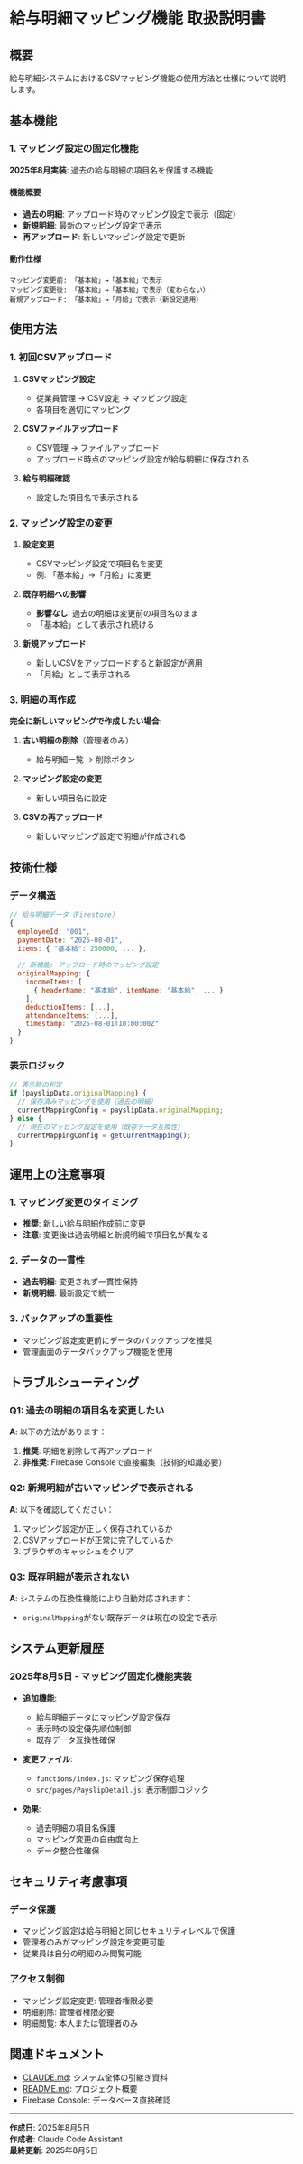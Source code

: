 # 給与明細マッピング機能 取扱説明書

## 概要
給与明細システムにおけるCSVマッピング機能の使用方法と仕様について説明します。

## 基本機能

### 1. マッピング設定の固定化機能
**2025年8月実装**: 過去の給与明細の項目名を保護する機能

#### 機能概要
- **過去の明細**: アップロード時のマッピング設定で表示（固定）
- **新規明細**: 最新のマッピング設定で表示
- **再アップロード**: 新しいマッピング設定で更新

#### 動作仕様
```
マッピング変更前: 「基本給」→「基本給」で表示
マッピング変更後: 「基本給」→「基本給」で表示（変わらない）
新規アップロード: 「基本給」→「月給」で表示（新設定適用）
```

## 使用方法

### 1. 初回CSVアップロード
1. **CSVマッピング設定**
   - 従業員管理 → CSV設定 → マッピング設定
   - 各項目を適切にマッピング

2. **CSVファイルアップロード**
   - CSV管理 → ファイルアップロード
   - アップロード時点のマッピング設定が給与明細に保存される

3. **給与明細確認**
   - 設定した項目名で表示される

### 2. マッピング設定の変更
1. **設定変更**
   - CSVマッピング設定で項目名を変更
   - 例: 「基本給」→「月給」に変更

2. **既存明細への影響**
   - **影響なし**: 過去の明細は変更前の項目名のまま
   - 「基本給」として表示され続ける

3. **新規アップロード**
   - 新しいCSVをアップロードすると新設定が適用
   - 「月給」として表示される

### 3. 明細の再作成
**完全に新しいマッピングで作成したい場合:**

1. **古い明細の削除**（管理者のみ）
   - 給与明細一覧 → 削除ボタン

2. **マッピング設定の変更**
   - 新しい項目名に設定

3. **CSVの再アップロード**
   - 新しいマッピング設定で明細が作成される

## 技術仕様

### データ構造
```javascript
// 給与明細データ（Firestore）
{
  employeeId: "001",
  paymentDate: "2025-08-01",
  items: { "基本給": 250000, ... },
  
  // 新機能: アップロード時のマッピング設定
  originalMapping: {
    incomeItems: [
      { headerName: "基本給", itemName: "基本給", ... }
    ],
    deductionItems: [...],
    attendanceItems: [...],
    timestamp: "2025-08-01T10:00:00Z"
  }
}
```

### 表示ロジック
```javascript
// 表示時の判定
if (payslipData.originalMapping) {
  // 保存済みマッピングを使用（過去の明細）
  currentMappingConfig = payslipData.originalMapping;
} else {
  // 現在のマッピング設定を使用（既存データ互換性）
  currentMappingConfig = getCurrentMapping();
}
```

## 運用上の注意事項

### 1. マッピング変更のタイミング
- **推奨**: 新しい給与明細作成前に変更
- **注意**: 変更後は過去明細と新規明細で項目名が異なる

### 2. データの一貫性
- **過去明細**: 変更されず一貫性保持
- **新規明細**: 最新設定で統一

### 3. バックアップの重要性
- マッピング設定変更前にデータのバックアップを推奨
- 管理画面のデータバックアップ機能を使用

## トラブルシューティング

### Q1: 過去の明細の項目名を変更したい
**A**: 以下の方法があります：
1. **推奨**: 明細を削除して再アップロード
2. **非推奨**: Firebase Consoleで直接編集（技術的知識必要）

### Q2: 新規明細が古いマッピングで表示される
**A**: 以下を確認してください：
1. マッピング設定が正しく保存されているか
2. CSVアップロードが正常に完了しているか
3. ブラウザのキャッシュをクリア

### Q3: 既存明細が表示されない
**A**: システムの互換性機能により自動対応されます：
- `originalMapping`がない既存データは現在の設定で表示

## システム更新履歴

### 2025年8月5日 - マッピング固定化機能実装
- **追加機能**: 
  - 給与明細データにマッピング設定保存
  - 表示時の設定優先順位制御
  - 既存データ互換性確保

- **変更ファイル**:
  - `functions/index.js`: マッピング保存処理
  - `src/pages/PayslipDetail.js`: 表示制御ロジック

- **効果**:
  - 過去明細の項目名保護
  - マッピング変更の自由度向上
  - データ整合性確保

## セキュリティ考慮事項

### データ保護
- マッピング設定は給与明細と同じセキュリティレベルで保護
- 管理者のみがマッピング設定を変更可能
- 従業員は自分の明細のみ閲覧可能

### アクセス制御
- マッピング設定変更: 管理者権限必要
- 明細削除: 管理者権限必要
- 明細閲覧: 本人または管理者のみ

## 関連ドキュメント
- [CLAUDE.md](./CLAUDE.md): システム全体の引継ぎ資料
- [README.md](./README.md): プロジェクト概要
- Firebase Console: データベース直接確認

---
**作成日**: 2025年8月5日  
**作成者**: Claude Code Assistant  
**最終更新**: 2025年8月5日